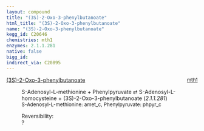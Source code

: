 ```yaml
---
layout: compound
title: "(3S)-2-Oxo-3-phenylbutanoate"
html_title: "(3S)-2-Oxo-3-phenylbutanoate"
name: "(3S)-2-Oxo-3-phenylbutanoate"
kegg_id: C20646
chemistries: mth1
enzymes: 2.1.1.281
native: false
bigg_id: 
indirect_via: C20895
---
```

<dl><dt class='rs-product'><a href='/compounds/C20646' class='link-dark' data-bs-toggle='tooltip' data-bs-html='true' data-bs-title='KEGG: C20646'>(3S)-2-Oxo-3-phenylbutanoate</a><span style='float: right; max-width: 40%'><a href='/chemistries/mth1' class='link-dark opacity-50' style='font-size: small; word-wrap: anywhere;'>mth1</a></span></dt><dd><p>S-Adenosyl-L-methionine + Phenylpyruvate &#8644; S-Adenosyl-L-homocysteine + (3S)-2-Oxo-3-phenylbutanoate (<i>2.1.1.281</i>)<br /><span style='font-size: small;'><span data-bs-toggle='tooltip' data-bs-html='true' data-bs-title='KEGG: C00019'>S-Adenosyl-L-methionine</span>: amet_c, <span data-bs-toggle='tooltip' data-bs-html='true' data-bs-title='KEGG: C00166'>Phenylpyruvate</span>: phpyr_c</span><br /><div class="reversibility_info">Reversibility: <div class="progress"><div class="progress-bar bg-light" role="progressbar" style="width: 100%" aria-valuenow="0" aria-valuemin="0" aria-valuemax="100"></div></div><span>?</span><div class="progress"><div class="progress-bar bg-light" role="progressbar" style="width: 100%" aria-valuenow="0" aria-valuemin="0" aria-valuemax="10"></div></div></div></p><dl></dl></dd></dl>